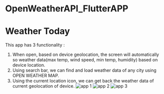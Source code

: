 # OpenWeatherAPI_FlutterAPP
# Weather Today
This app has 3 functionality :
1. When open, based on device geolocation, the screen will automatically so weather data(max temp, wind speed, min temp, humidity) based on device location.
2. Using search bar, we can find and load weather data of any city using OPEN WEATHER MAP.
3. Using the current location icon, we can get back the weather data of current geolocation of device.
![app 1](https://github.com/Elma17/OpenWeatherAPI_FlutterAPP/assets/114817868/44f78646-8904-4d18-8d79-77855089e23f)
![app 2](https://github.com/Elma17/OpenWeatherAPI_FlutterAPP/assets/114817868/d32e7230-0315-4ef3-bb1f-267281bc9a11)
![app 3](https://github.com/Elma17/OpenWeatherAPI_FlutterAPP/assets/114817868/3236bfe5-8f60-400d-bd78-0da948ca4cab)
